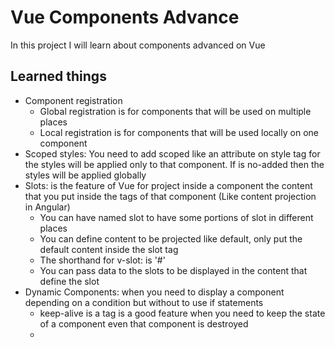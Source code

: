 # Vue Components Advance

In this project I will learn about components advanced on Vue

## Learned things

- Component registration
  - Global registration is for components that will be used on multiple places
  - Local registration is for components that will be used locally on one component
- Scoped styles: You need to add scoped like an attribute on style tag for the styles will be applied only to that component. If is no-added then the styles will be applied globally
- Slots: is the feature of Vue for project inside a component the content that you put inside the tags of that component (Like content projection in Angular)
  - You can have named slot to have some portions of slot in different places
  - You can define content to be projected like default, only put the default content inside the slot tag
  - The shorthand for v-slot: is '#'
  - You can pass data to the slots to be displayed in the content that define the slot
- Dynamic Components: when you need to display a component depending on a condition but without to use if statements
  - keep-alive is a tag is a good feature when you need to keep the state of a component even that component is destroyed
  - 